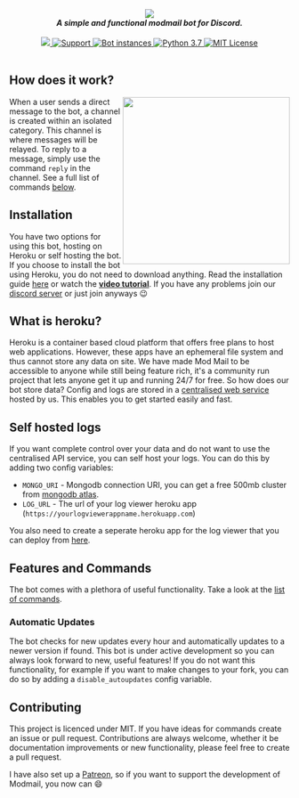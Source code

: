 <div align="center">
    <img src='https://i.imgur.com/o558Qnq.png' align='center'>
    <br>
    <strong><i>A simple and functional modmail bot for Discord.</i></strong>
    <br>
    <br>


<a href="https://heroku.com/deploy?template=https://github.com/murtaug/bot">
    <img src="https://img.shields.io/badge/deploy_to-heroku-997FBC.svg?style=for-the-badge" />
</a>


<a href="https://discord.gg/j5e9p8w">
    <img src="https://img.shields.io/discord/515071617815019520.svg?style=for-the-badge&colorB=7289DA" alt="Support" />
</a>



<a href="https://github.com/kyb3r/modmail/">
    <img src="https://api.modmail.tk/badges/instances.svg" alt="Bot instances" />
</a>


<a href="https://patreon.com/kyber">
  <img src="https://img.shields.io/badge/patreon-donate-orange.svg?style=for-the-badge" alt="Python 3.7" />
</a>


<a href="https://github.com/kyb3r/modmail/blob/master/LICENSE">
  <img src="https://img.shields.io/badge/license-mit-e74c3c.svg?style=for-the-badge" alt="MIT License" />
</a>

</div>
<br>

## How does it work?


<img src='https://i.imgur.com/GGukNDs.png' align='right' height=300>

When a user sends a direct message to the bot, a channel is created within an isolated category. This channel is where messages will be relayed. To reply to a message, simply use the command `reply` in the channel. See a full list of commands [below](#commands).


## Installation

You have two options for using this bot, hosting on Heroku or self hosting the bot. If you choose to install the bot using Heroku, you do not need to download anything. Read the installation guide [here](https://github.com/kyb3r/modmail/wiki/Installation) or watch the **[video tutorial](https://youtu.be/TH_1QfKUl_k)**. If you have any problems join our [discord server](https://discord.gg/etJNHCQ) or just join anyways :wink:

## What is heroku?

Heroku is a container based cloud platform that offers free plans to host web applications. However, these apps have an ephemeral file system and thus cannot store any data on site. We have made Mod Mail to be accessible to anyone while still being feature rich, it's a community run project that lets anyone get it up and running 24/7 for free. So how does our bot store data? Config and logs are stored in a [centralised web service](https://modmail.tk) hosted by us. This enables you to get started easily and fast.

## Self hosted logs

If you want complete control over your data and do not want to use the centralised API service, you can self host your logs. You can do this by adding two config variables: 

* `MONGO_URI` - Mongodb connection URI, you can get a free 500mb cluster from [mongodb atlas](https://www.mongodb.com/cloud/atlas).
* `LOG_URL` - The url of your log viewer heroku app (`https://yourlogviewerappname.herokuapp.com`)

You also need to create a seperate heroku app for the log viewer that you can deploy from [here](https://github.com/kyb3r/logviewer).

## Features and Commands
The bot comes with a plethora of useful functionality. Take a look at the [list of commands](https://github.com/kyb3r/modmail/wiki/Features-and-commands).


### Automatic Updates
The bot checks for new updates every hour and automatically updates to a newer version if found. This bot is under active development so you can always look forward to new, useful features! If you do not want this functionality, for example if you want to make changes to your fork, you can do so by adding a `disable_autoupdates` config variable. 

## Contributing
This project is licenced under MIT. If you have ideas for commands create an issue or pull request. Contributions are always welcome, whether it be documentation improvements or new functionality, please feel free to create a pull request.

I have also set up a [Patreon](https://www.patreon.com/kyber), so if you want to support the development of Modmail, you now can :smile:
